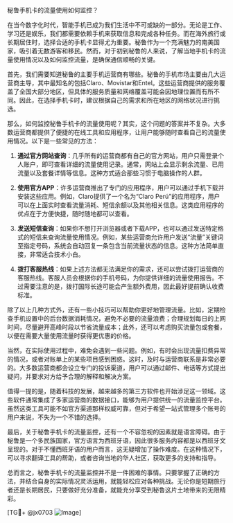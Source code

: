 秘鲁手机卡的流量使用如何监控？

在当今数字化时代，智能手机已成为我们生活中不可或缺的一部分。无论是工作、学习还是娱乐，我们都需要依赖手机来获取信息和完成各种任务。而在海外旅行或长期居住时，选择合适的手机卡显得尤为重要。秘鲁作为一个充满魅力的南美国家，吸引着无数游客和移民。然而，对于初到秘鲁的人来说，了解当地手机卡的流量使用情况以及如何监控流量，是确保通信顺畅的关键。

首先，我们需要知道秘鲁的主要手机运营商有哪些。秘鲁的手机市场主要由几大运营商主导，其中最知名的包括Claro、Movistar和Entel。这些运营商提供的服务覆盖了全国大部分地区，但具体的服务质量和网络覆盖可能会因地理位置而有所不同。因此，在选择手机卡时，建议根据自己的需求和所在地区的网络状况进行挑选。

那么，如何监控秘鲁手机卡的流量使用呢？其实，这个问题的答案并不复杂。大多数运营商都提供了便捷的在线工具和应用程序，让用户能够随时查看自己的流量使用情况。以下是一些常见的方法：

1. **通过官方网站查询**：几乎所有的运营商都有自己的官方网站，用户只需登录个人账户，即可查看详细的流量使用记录。通常，网站上会显示剩余流量、已用流量以及套餐详情等信息。这种方式适合那些习惯于电脑操作的人群。

2. **使用官方APP**：许多运营商推出了专门的应用程序，用户可以通过手机下载并安装这些应用。例如，Claro提供了一个名为“Claro Perú”的应用程序，用户可以在上面实时查看流量消耗、短信余额以及其他相关信息。这类应用程序的优点在于方便快捷，随时随地都可以查看。

3. **发送短信查询**：如果你不想打开浏览器或者下载APP，也可以通过发送特定格式的短信来查询流量使用情况。例如，某些运营商允许用户发送“流量”关键词至指定号码，系统会自动回复一条包含当前流量状态的信息。这种方法简单直接，非常适合技术小白。

4. **拨打客服热线**：如果上述方法都无法满足你的需求，还可以尝试拨打运营商的客服热线。客服人员会根据你的手机号码，为你提供详细的流量使用报告。不过需要注意的是，拨打国际长途可能会产生额外费用，因此最好提前确认收费标准。

除了以上几种方式外，还有一些小技巧可以帮助你更好地管理流量。比如，定期检查手机设置中的后台数据消耗情况，避免不必要的流量浪费；合理规划每日的上网时间，尽量避开高峰时段以节省流量成本；此外，还可以考虑购买流量包或套餐，以便在需要大量使用流量时获得更优惠的价格。

当然，在实际使用过程中，难免会遇到一些问题。例如，有时会出现流量扣费异常的情况，或者对账单上的某些项目感到困惑。这时，及时与运营商联系是非常必要的。大多数运营商都会设立专门的投诉渠道，用户可以通过邮件、电话等方式提出疑问，并要求对方给予合理的解释和解决方案。

值得一提的是，随着科技的发展，越来越多的第三方软件也开始涉足这一领域。这些软件通常集成了多家运营商的数据接口，能够为用户提供统一的流量监控平台。虽然这类工具可能不如官方渠道那样权威可靠，但对于希望一站式管理多个账号的用户来说，不失为一个不错的选择。

最后，关于秘鲁手机卡的流量监控，还有一个不容忽视的因素就是语言障碍。由于秘鲁是一个多民族国家，官方语言为西班牙语，因此很多服务内容都是以西班牙文呈现的。对于不懂西班牙语的用户而言，这无疑增加了操作难度。在这种情况下，可以寻求翻译工具的帮助，或者咨询当地的华人社区，获取更多的支持和指导。

总而言之，秘鲁手机卡的流量监控并不是一件困难的事情。只要掌握了正确的方法，并结合自身的实际情况灵活运用，就能轻松应对各种挑战。无论你是短期旅行者还是长期居民，只要做好充分准备，就能充分享受到秘鲁这片土地带来的无限精彩。

[TG💪+ @jx0703 ![Image](https://github.com/user-attachments/assets/dbca1d08-cadb-493c-b0ec-ad6f7a83f270)]